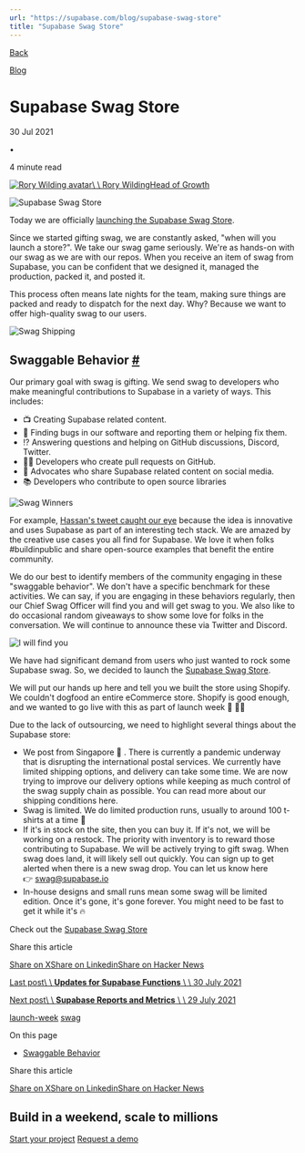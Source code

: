 ```yaml
---
url: "https://supabase.com/blog/supabase-swag-store"
title: "Supabase Swag Store"
---
```


[Back](https://supabase.com/blog)

[Blog](https://supabase.com/blog)

# Supabase Swag Store

30 Jul 2021

•

4 minute read

[![Rory Wilding avatar](https://supabase.com/_next/image?url=https%3A%2F%2Fgithub.com%2Froryw10.png&w=96&q=75&dpl=dpl_7FY8EmFQ6G3YqautJ4Fvh1viLnvu)\\
\\
Rory WildingHead of Growth](https://github.com/roryw10)

![Supabase Swag Store](https://supabase.com/_next/image?url=%2Fimages%2Fblog%2Fswag-store%2Fcover-swag-store.jpg&w=3840&q=100&dpl=dpl_7FY8EmFQ6G3YqautJ4Fvh1viLnvu)

Today we are officially [launching the Supabase Swag Store](https://supabase.store/).

Since we started gifting swag, we are constantly asked, "when will you launch a store?".
We take our swag game seriously. We're as hands-on with our swag as we are with our repos.
When you receive an item of swag from Supabase, you can be confident that we designed it, managed the production, packed it, and posted it.

This process often means late nights for the team, making sure things are packed and ready to dispatch for the next day.
Why? Because we want to offer high-quality swag to our users.

![Swag Shipping](https://supabase.com/_next/image?url=%2Fimages%2Fblog%2Fswag-store%2Fswag-shipping.jpg&w=3840&q=75&dpl=dpl_7FY8EmFQ6G3YqautJ4Fvh1viLnvu)

## Swaggable Behavior [\#](https://supabase.com/blog/supabase-swag-store\#swaggable-behavior)

Our primary goal with swag is gifting. We send swag to developers who make meaningful contributions to Supabase in a variety of ways.
This includes:

- 📺 Creating Supabase related content.
- 🐛 Finding bugs in our software and reporting them or helping fix them.
- ⁉️ Answering questions and helping on GitHub discussions, Discord, Twitter.
- 👨‍💻 Developers who create pull requests on GitHub.
- 📲 Advocates who share Supabase related content on social media.
- 📚 Developers who contribute to open source libraries

![Swag Winners](https://supabase.com/_next/image?url=%2Fimages%2Fblog%2Fswag-store%2Fswag-winners.png&w=3840&q=75&dpl=dpl_7FY8EmFQ6G3YqautJ4Fvh1viLnvu)

For example, [Hassan's tweet caught our eye](https://twitter.com/Nutlope/status/1389082406477463557) because the idea is
innovative and uses Supabase as part of an interesting tech stack. We are amazed by the creative use cases you all find for Supabase.
We love it when folks #buildinpublic and share open-source examples that benefit the entire community.

We do our best to identify members of the community engaging in these "swaggable behavior".
We don't have a specific benchmark for these activities. We can say, if you are engaging in these behaviors regularly,
then our Chief Swag Officer will find you and will get swag to you. We also like to do occasional random giveaways to
show some love for folks in the conversation. We will continue to announce these via Twitter and Discord.

![I will find you](https://supabase.com/_next/image?url=%2Fimages%2Fblog%2Fswag-store%2Fi-will-find-you-meme.jpg&w=3840&q=75&dpl=dpl_7FY8EmFQ6G3YqautJ4Fvh1viLnvu)

We have had significant demand from users who just wanted to rock some Supabase swag.
So, we decided to launch the [Supabase Swag Store](https://supabase.store/).

We will put our hands up here and tell you we built the store using Shopify. We couldn't dogfood an entire eCommerce store.
Shopify is good enough, and we wanted to go live with this as part of launch week 🚀 👩‍🚀

Due to the lack of outsourcing, we need to highlight several things about the Supabase store:

- We post from Singapore 💌 . There is currently a pandemic underway that is disrupting the international postal services. We currently have limited shipping options, and delivery can take some time. We are now trying to improve our delivery options while keeping as much control of the swag supply chain as possible. You can read more about our shipping conditions here.
- Swag is limited. We do limited production runs, usually to around 100 t-shirts at a time 👕
- If it's in stock on the site, then you can buy it. If it's not, we will be working on a restock. The priority with inventory is to reward those contributing to Supabase. We will be actively trying to gift swag. When swag does land, it will likely sell out quickly. You can sign up to get alerted when there is a new swag drop. You can let us know here 👉 [swag@supabase.io](mailto:swag@supabase.io)
- In-house designs and small runs mean some swag will be limited edition. Once it's gone, it's gone forever. You might need to be fast to get it while it's 🔥

Check out the [Supabase Swag Store](https://supabase.store/)

Share this article

[Share on X](https://twitter.com/intent/tweet?url=https%3A%2F%2Fsupabase.com%2Fblog%2Fsupabase-swag-store&text=Supabase%20Swag%20Store)[Share on Linkedin](https://www.linkedin.com/shareArticle?url=https%3A%2F%2Fsupabase.com%2Fblog%2Fsupabase-swag-store&text=Supabase%20Swag%20Store)[Share on Hacker News](https://news.ycombinator.com/submitlink?u=https%3A%2F%2Fsupabase.com%2Fblog%2Fsupabase-swag-store&t=Supabase%20Swag%20Store)

[Last post\\
\\
**Updates for Supabase Functions** \\
\\
30 July 2021](https://supabase.com/blog/supabase-functions-updates)

[Next post\\
\\
**Supabase Reports and Metrics** \\
\\
29 July 2021](https://supabase.com/blog/supabase-reports-and-metrics)

[launch-week](https://supabase.com/blog/tags/launch-week) [swag](https://supabase.com/blog/tags/swag)

On this page

- [Swaggable Behavior](https://supabase.com/blog/supabase-swag-store#swaggable-behavior)

Share this article

[Share on X](https://twitter.com/intent/tweet?url=https%3A%2F%2Fsupabase.com%2Fblog%2Fsupabase-swag-store&text=Supabase%20Swag%20Store)[Share on Linkedin](https://www.linkedin.com/shareArticle?url=https%3A%2F%2Fsupabase.com%2Fblog%2Fsupabase-swag-store&text=Supabase%20Swag%20Store)[Share on Hacker News](https://news.ycombinator.com/submitlink?u=https%3A%2F%2Fsupabase.com%2Fblog%2Fsupabase-swag-store&t=Supabase%20Swag%20Store)

## Build in a weekend, scale to millions

[Start your project](https://supabase.com/dashboard) [Request a demo](https://supabase.com/contact/sales)